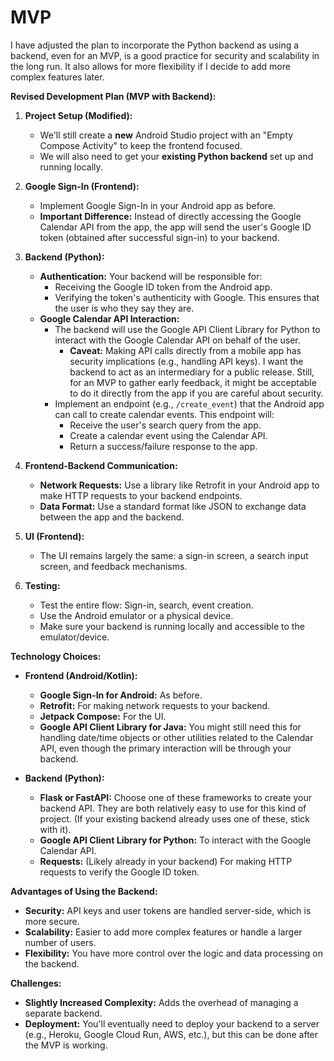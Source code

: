 # MVP

I have adjusted the plan to incorporate the Python backend as using a backend, even for an MVP, is a good practice for security and scalability in the long run. 
It also allows for more flexibility if I decide to add more complex features later.

**Revised Development Plan (MVP with Backend):**

1.  **Project Setup (Modified):**
    *   We'll still create a **new** Android Studio project with an "Empty Compose Activity" to keep the frontend focused.
    *   We will also need to get your **existing Python backend** set up and running locally.

2.  **Google Sign-In (Frontend):**
    *   Implement Google Sign-In in your Android app as before.
    *   **Important Difference:** Instead of directly accessing the Google Calendar API from the app, the app will send the user's Google ID token (obtained after successful sign-in) to your backend.

3.  **Backend (Python):**
    *   **Authentication:** Your backend will be responsible for:
        *   Receiving the Google ID token from the Android app.
        *   Verifying the token's authenticity with Google. This ensures that the user is who they say they are.
    *   **Google Calendar API Interaction:**
        *   The backend will use the Google API Client Library for Python to interact with the Google Calendar API on behalf of the user.
            *   **Caveat:** Making API calls directly from a mobile app has security implications (e.g., handling API keys). I want the backend to act as an intermediary for a public release. Still, for an MVP to gather early feedback, it might be acceptable to do it directly from the app if you are careful about security.
        *   Implement an endpoint (e.g., `/create_event`) that the Android app can call to create calendar events. This endpoint will:
            *   Receive the user's search query from the app.
            *   Create a calendar event using the Calendar API.
            *   Return a success/failure response to the app.

4.  **Frontend-Backend Communication:**
    *   **Network Requests:** Use a library like Retrofit in your Android app to make HTTP requests to your backend endpoints.
    *   **Data Format:** Use a standard format like JSON to exchange data between the app and the backend.

5.  **UI (Frontend):**
    *   The UI remains largely the same: a sign-in screen, a search input screen, and feedback mechanisms.

6.  **Testing:**
    *   Test the entire flow: Sign-in, search, event creation.
    *   Use the Android emulator or a physical device.
    *   Make sure your backend is running locally and accessible to the emulator/device.

**Technology Choices:**

*   **Frontend (Android/Kotlin):**
    *   **Google Sign-In for Android:** As before.
    *   **Retrofit:** For making network requests to your backend.
    *   **Jetpack Compose:** For the UI.
    *   **Google API Client Library for Java:** You might still need this for handling date/time objects or other utilities related to the Calendar API, even though the primary interaction will be through your backend.

*   **Backend (Python):**
    *   **Flask or FastAPI:** Choose one of these frameworks to create your backend API. They are both relatively easy to use for this kind of project. (If your existing backend already uses one of these, stick with it).
    *   **Google API Client Library for Python:** To interact with the Google Calendar API.
    *   **Requests:** (Likely already in your backend) For making HTTP requests to verify the Google ID token.

**Advantages of Using the Backend:**

*   **Security:** API keys and user tokens are handled server-side, which is more secure.
*   **Scalability:** Easier to add more complex features or handle a larger number of users.
*   **Flexibility:** You have more control over the logic and data processing on the backend.

**Challenges:**

*   **Slightly Increased Complexity:** Adds the overhead of managing a separate backend.
*   **Deployment:** You'll eventually need to deploy your backend to a server (e.g., Heroku, Google Cloud Run, AWS, etc.), but this can be done after the MVP is working.
